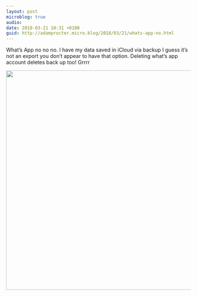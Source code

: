 ```yaml
---
layout: post
microblog: true
audio: 
date: 2018-03-21 10:31 +0100
guid: http://adamprocter.micro.blog/2018/03/21/whats-app-no.html
---
```

What’s App no no no. I have my data saved in iCloud via backup I guess it’s not an export you don’t appear to have that option. Deleting what’s app account deletes back up too! Grrrr 

<img src="http://discursive.adamprocter.co.uk/uploads/2018/5c49d622bc.jpg" width="600" height="600" />

